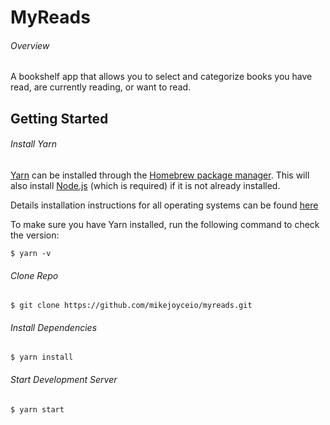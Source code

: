 # MyReads

###### Overview

A bookshelf app that allows you to select and categorize books you have read, are currently reading, or want to read.

## Getting Started

###### Install Yarn

[Yarn](https://yarnpkg.com/) can be installed through the [Homebrew package manager](https://brew.sh/). This will also install [Node.js](https://nodejs.org/) (which is required) if it is not already installed.

Details installation instructions for all operating systems can be found [here](https://yarnpkg.com/en/docs/install)

To make sure you have Yarn installed, run the following command to check the version:

```
$ yarn -v
```

###### Clone Repo

```
$ git clone https://github.com/mikejoyceio/myreads.git
```

###### Install Dependencies

```
$ yarn install
```

###### Start Development Server

```
$ yarn start
```
